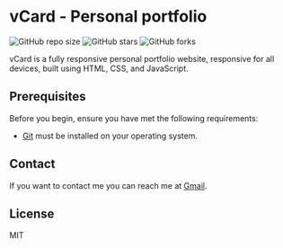 # vCard - Personal portfolio

![GitHub repo size](https://img.shields.io/github/repo-size/divyesh-pansuriya/divyesh-pansuriya.github.io)
![GitHub stars](https://img.shields.io/github/stars/divyesh-pansuriya/divyesh.profile.github.io?style=social)
![GitHub forks](https://img.shields.io/github/forks/divyeshpansuriya-ios/divyesh.profile.github.io?style=social)

vCard is a fully responsive personal portfolio website, responsive for all devices, built using HTML, CSS, and JavaScript.

## Prerequisites

Before you begin, ensure you have met the following requirements:

* [Git](https://git-scm.com/downloads "Download Git") must be installed on your operating system.

## Contact

If you want to contact me you can reach me at [Gmail](adpansuriya2000@gmail.com).

## License

MIT
